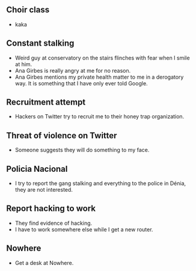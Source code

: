 ## Choir class

- kaka 

## Constant stalking

- Weird guy at conservatory on the stairs flinches with fear when I smile at him.
- Ana Girbes is really angry at me for no reason.
- Ana Girbes mentions my private health matter to me in a derogatory way. It is something that I have only ever told Google.

## Recruitment attempt

- Hackers on Twitter try to recruit me to their honey trap organization.

## Threat of violence on Twitter

- Someone suggests they will do something to my face.

## Policia Nacional

- I try to report the gang stalking and everything to the police in Dénia, they are not interested.

## Report hacking to work

- They find evidence of hacking.
- I have to work somewhere else while I get a new router.

## Nowhere

- Get a desk at Nowhere.